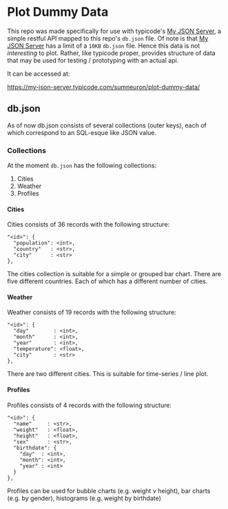 # Plot Dummy Data

This repo was made specifically for use with typicode's [My JSON Server], a
simple restful API mapped to this repo's `db.json` file. Of note is that [My JSON Server] has a limit of a `10KB` `db.json` file. Hence this data is not _interesting_ to plot. Rather, like typicode proper, provides structure of data
that may be used for testing / prototyping with an actual api.

It can be accessed at:

https://my-json-server.typicode.com/sumneuron/plot-dummy-data/


## db.json

As of now db.json consists of several collections (outer keys), each of which
correspond to an SQL-esque like JSON value.

### Collections
At the moment `db.json` has the following collections:

1. Cities
2. Weather
3. Profiles

#### Cities
Cities consists of 36 records with the following structure:
```
"<id>": {
  "population": <int>,
  "country"   : <str>,
  "city"      : <str>
},
```
The cities collection is suitable for a simple or grouped bar chart.
There are five different countries. Each of which has a different number of
cities.


#### Weather
Weather consists of 19 records with the following structure:
```
"<id>": {
  "day"        : <int>,
  "month"      : <int>,
  "year"       : <int>,
  "temperature": <float>,
  "city"       : <str>
},
```
There are two different cities. This is suitable for time-series / line plot.


#### Profiles
Profiles consists of 4 records with the following structure:
```
"<id>": {
  "name"     : <str>,
  "weight"   : <float>,
  "height"   : <float>,
  "sex"      : <str>,
  "birthdate": {
    "day"  : <int>,
    "month": <int>,
    "year" : <int>
  }
},
```
Profiles can be used for bubble charts (e.g. weight v height),
bar charts (e.g. by gender), histograms (e.g. weight by birthdate)


[My JSON Server]: https://my-json-server.typicode.com/
